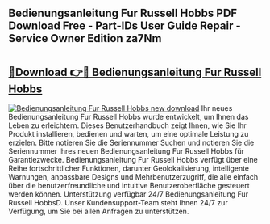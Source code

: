 ## Bedienungsanleitung Fur Russell Hobbs PDF Download Free - Part-lDs User Guide Repair - Service Owner Edition za7Nm

# <h2><a href="http://df02m0.blite.top/?on=Bedienungsanleitung+Fur+Russell+Hobbs">🔗Download 👉🔴 Bedienungsanleitung Fur Russell Hobbs</a></h2>

[![Bedienungsanleitung Fur Russell Hobbs new download](https://i.imgur.com/lujVjoI.png)](http://df02m0.blite.top/?on=Bedienungsanleitung+Fur+Russell+Hobbs)
Ihr neues Bedienungsanleitung Fur Russell Hobbs wurde entwickelt, um Ihnen das Leben zu erleichtern. Dieses Benutzerhandbuch zeigt Ihnen, wie Sie Ihr Produkt installieren, bedienen und warten, um eine optimale Leistung zu erzielen. Bitte notieren Sie die Seriennummer Suchen und notieren Sie die Seriennummer Ihres neuen Bedienungsanleitung Fur Russell Hobbs für Garantiezwecke. Bedienungsanleitung Fur Russell Hobbs verfügt über eine Reihe fortschrittlicher Funktionen, darunter Geolokalisierung, intelligente Warnungen, anpassbare Designs und Mehrbenutzerzugriff, die alle einfach über die benutzerfreundliche und intuitive Benutzeroberfläche gesteuert werden können. Unterstützung verfügbar 24/7 Bedienungsanleitung Fur Russell HobbsD. Unser Kundensupport-Team steht Ihnen 24/7 zur Verfügung, um Sie bei allen Anfragen zu unterstützen.
